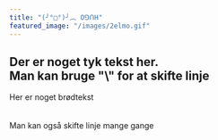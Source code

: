 ```yaml
---
title: "(╯°□°)╯︵ OꓨꓵH"
featured_image: "/images/2elmo.gif"
---
```

Der er noget tyk tekst her. \
Man kan bruge "\\" for at skifte linje
---
Her er noget brødtekst\
\
\
Man kan også skifte linje mange gange